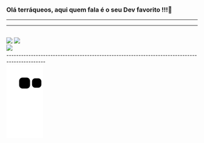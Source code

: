 ### Olá terráqueos, aqui quem fala é o seu Dev favorito !!!👋
-----------------------------------------------------------------------------------------------

-----------------------------------------------------------------------------------------------
<div style="display: inline_block"><br>
  <img src="https://github-readme-stats.vercel.app/api?username=AdrianRezendeDev&show_icons=true&theme=tokyonight&include_all_commits=true&count_private=true"/>
  <img src="https://github-readme-stats.vercel.app/api/top-langs/?username=AdrianRezendeDev&layout=compact&langs_count=16&theme=tokyonight"/>
</div>
<div>
  <a href = "mailto:adripropostas@gmail.com"><img src="https://img.shields.io/badge/-Gmail-%23333?style=for-the-badge&logo=gmail&logoColor=white" target="_blank"></a>
</div>
 ----------------------------------------------------------------------------------------------
 <div>
  <img src="https://github.com/AdrianRezendeDev/AdrianRezendeDev/blob/output/github-contribution-grid-snake.svg">
 </div>

